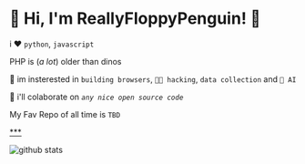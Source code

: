 # 👋 Hi, I'm ReallyFloppyPenguin! 🐧


i ❤️ `python`, `javascript`

PHP is (*a lot*) older than dinos

👀 im insterested in `building browsers`, `🧑‍💻 hacking`, `data collection` and `🤖 AI`

👷 i'll colaborate on *`any nice open source code`*

My Fav Repo of all time is `TBD`



[***](https://user-images.githubusercontent.com/74038190/212284115-f47cd8ff-2ffb-4b04-b5bf-4d1c14c0247f.gif)

![github stats](https://github-readme-stats.vercel.app/api?username=ReallyFloppyPenguin&show_icons=true&theme=gruvbox)
